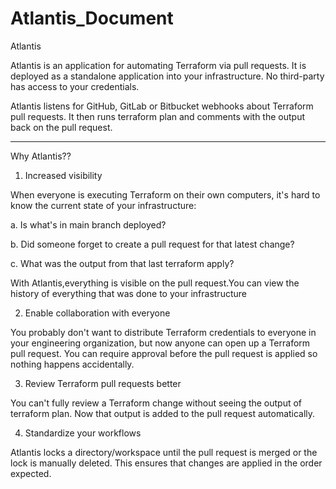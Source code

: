 # Atlantis_Document
Atlantis

Atlantis is an application for automating Terraform via pull requests. It is deployed as a standalone application into your infrastructure. No third-party has access to your credentials.

Atlantis listens for GitHub, GitLab or Bitbucket webhooks about Terraform pull requests. It then runs terraform plan and comments with the output back on the pull request.

__________________________________________________________________________________________________________________________________
 Why Atlantis??

1. Increased visibility

  When everyone is executing Terraform on their own computers, it's hard to know the current state of your infrastructure:
  
  a. Is what's in main branch deployed?
  
  b. Did someone forget to create a pull request for that latest change?
  
  c. What was the output from that last terraform apply?
  
  With Atlantis,everything is visible on the pull request.You can view the history of everything that was done to your infrastructure
  
 2. Enable collaboration with everyone
  
  You probably don't want to distribute Terraform credentials to everyone in your engineering organization, but now anyone can open up a Terraform pull request.
  You can require approval before the pull request is applied so nothing happens accidentally.
  
 3. Review Terraform pull requests better
  
  You can't fully review a Terraform change without seeing the output of terraform plan. Now that output is added to the pull request automatically.

 4. Standardize your workflows
  
  Atlantis locks a directory/workspace until the pull request is merged or the lock is manually deleted. This ensures that changes are applied in the order expected.

